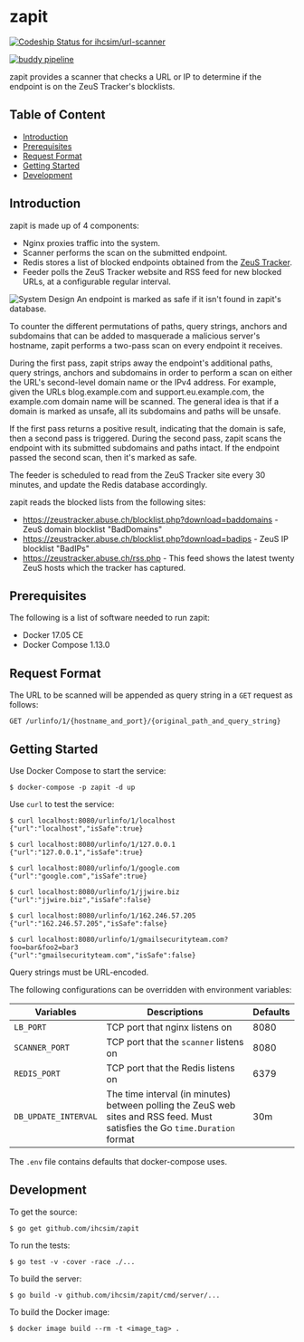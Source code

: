 # zapit

[ ![Codeship Status for ihcsim/url-scanner](https://app.codeship.com/projects/52115f30-53eb-0135-fd18-160627fc0fd3/status?branch=master)](https://app.codeship.com/projects/235123)

[![buddy pipeline](https://app.buddy.works/ihcsim/zapit/pipelines/pipeline/58248/badge.svg?token=a4e6f4e142f7c03b31711b30f8217b8915a52381c4ab1102a43ae0ab6d2ff978 "buddy pipeline")](https://app.buddy.works/ihcsim/zapit/pipelines/pipeline/58248)

zapit provides a scanner that checks a URL or IP to determine if the endpoint is on the ZeuS Tracker's blocklists.

## Table of Content

* [Introduction](#introduction)
* [Prerequisites](#prerequisites)
* [Request Format](#request-format)
* [Getting Started](#getting-started)
* [Development](#development)

## Introduction

zapit is made up of 4 components:

* Nginx proxies traffic into the system.
* Scanner performs the scan on the submitted endpoint.
* Redis stores a list of blocked endpoints obtained from the [ZeuS Tracker](https://zeustracker.abuse.ch/blocklist.php).
* Feeder polls the ZeuS Tracker website and RSS feed for new blocked URLs, at a configurable regular interval.

![System Design](https://github.com/ihcsim/zapit/raw/master/img/system-design.png)
An endpoint is marked as safe if it isn't found in zapit's database.

To counter the different permutations of paths, query strings, anchors and subdomains that can be added to masquerade a malicious server's hostname, zapit performs a two-pass scan on every endpoint it receives.

During the first pass, zapit strips away the endpoint's additional paths, query strings, anchors and subdomains in order to perform a scan on either the URL's second-level domain name or the IPv4 address. For example, given the URLs blog.example.com and support.eu.example.com, the example.com domain name will be scanned. The general idea is that if a domain is marked as unsafe, all its subdomains and paths will be unsafe.

If the first pass returns a positive result, indicating that the domain is safe, then a second pass is triggered. During the second pass, zapit scans the endpoint with its submitted subdomains and paths intact. If the endpoint passed the second scan, then it's marked as safe.

The feeder is scheduled to read from the ZeuS Tracker site every 30 minutes, and update the Redis database accordingly.

zapit reads the blocked lists from the following sites:

* https://zeustracker.abuse.ch/blocklist.php?download=baddomains - ZeuS domain blocklist "BadDomains"
* https://zeustracker.abuse.ch/blocklist.php?download=badips - ZeuS IP blocklist "BadIPs"
* https://zeustracker.abuse.ch/rss.php - This feed shows the latest twenty ZeuS hosts which the tracker has captured.

## Prerequisites
The following is a list of software needed to run zapit:

* Docker 17.05 CE
* Docker Compose 1.13.0

## Request Format
The URL to be scanned will be appended as query string in a `GET` request as follows:
```
GET /urlinfo/1/{hostname_and_port}/{original_path_and_query_string}
```

## Getting Started
Use Docker Compose to start the service:
```
$ docker-compose -p zapit -d up
```

Use `curl` to test the service:
```
$ curl localhost:8080/urlinfo/1/localhost
{"url":"localhost","isSafe":true}

$ curl localhost:8080/urlinfo/1/127.0.0.1
{"url":"127.0.0.1","isSafe":true}

$ curl localhost:8080/urlinfo/1/google.com
{"url":"google.com","isSafe":true}

$ curl localhost:8080/urlinfo/1/jjwire.biz
{"url":"jjwire.biz","isSafe":false}

$ curl localhost:8080/urlinfo/1/162.246.57.205
{"url":"162.246.57.205","isSafe":false}

$ curl localhost:8080/urlinfo/1/gmailsecurityteam.com?foo=bar&foo2=bar3
{"url":"gmailsecurityteam.com","isSafe":false}
```
Query strings must be URL-encoded.

The following configurations can be overridden with environment variables:

Variables      | Descriptions                            | Defaults
-------------- | --------------------------------------- | -------
`LB_PORT`      | TCP port that nginx listens on          | 8080
`SCANNER_PORT` | TCP port that the `scanner` listens on  | 8080
`REDIS_PORT`   | TCP port that the Redis listens on      | 6379
`DB_UPDATE_INTERVAL` | The time interval (in minutes) between polling the ZeuS web sites and RSS feed. Must satisfies the Go `time.Duration` format | 30m

The `.env` file contains defaults that docker-compose uses.

## Development
To get the source:
```
$ go get github.com/ihcsim/zapit
```

To run the tests:
```
$ go test -v -cover -race ./...
```

To build the server:
```
$ go build -v github.com/ihcsim/zapit/cmd/server/...
```

To build the Docker image:
```
$ docker image build --rm -t <image_tag> .
```
